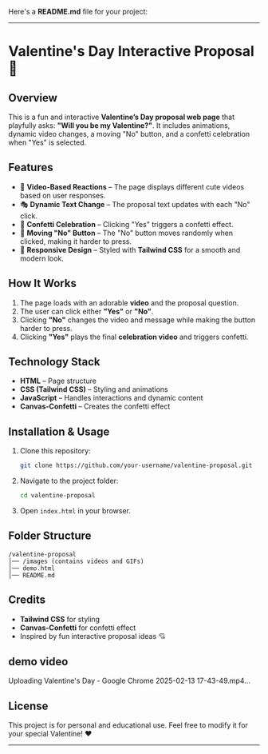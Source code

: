 Here's a **README.md** file for your project:  

---

# **Valentine's Day Interactive Proposal 💖**  

## **Overview**  
This is a fun and interactive **Valentine’s Day proposal web page** that playfully asks: **"Will you be my Valentine?"**. It includes animations, dynamic video changes, a moving "No" button, and a confetti celebration when "Yes" is selected.  

## **Features**  
- 🎥 **Video-Based Reactions** – The page displays different cute videos based on user responses.  
- 🎭 **Dynamic Text Change** – The proposal text updates with each "No" click.  
- 🎈 **Confetti Celebration** – Clicking "Yes" triggers a confetti effect.  
- 🏃 **Moving "No" Button** – The "No" button moves randomly when clicked, making it harder to press.  
- 📱 **Responsive Design** – Styled with **Tailwind CSS** for a smooth and modern look.  

## **How It Works**  
1. The page loads with an adorable **video** and the proposal question.  
2. The user can click either **"Yes"** or **"No"**.  
3. Clicking **"No"** changes the video and message while making the button harder to press.  
4. Clicking **"Yes"** plays the final **celebration video** and triggers confetti.  

## **Technology Stack**  
- **HTML** – Page structure  
- **CSS (Tailwind CSS)** – Styling and animations  
- **JavaScript** – Handles interactions and dynamic content  
- **Canvas-Confetti** – Creates the confetti effect  

## **Installation & Usage**  
1. Clone this repository:  
   ```sh
   git clone https://github.com/your-username/valentine-proposal.git
   ```
2. Navigate to the project folder:  
   ```sh
   cd valentine-proposal
   ```
3. Open `index.html` in your browser.  

## **Folder Structure**  
```
/valentine-proposal
│── /images (contains videos and GIFs)
│── demo.html
│── README.md
```

## **Credits**  
- **Tailwind CSS** for styling  
- **Canvas-Confetti** for confetti effect  
- Inspired by fun interactive proposal ideas 💘

## **demo video**

Uploading Valentine's Day - Google Chrome 2025-02-13 17-43-49.mp4…




## **License**  
This project is for personal and educational use. Feel free to modify it for your special Valentine! ❤️  

---

